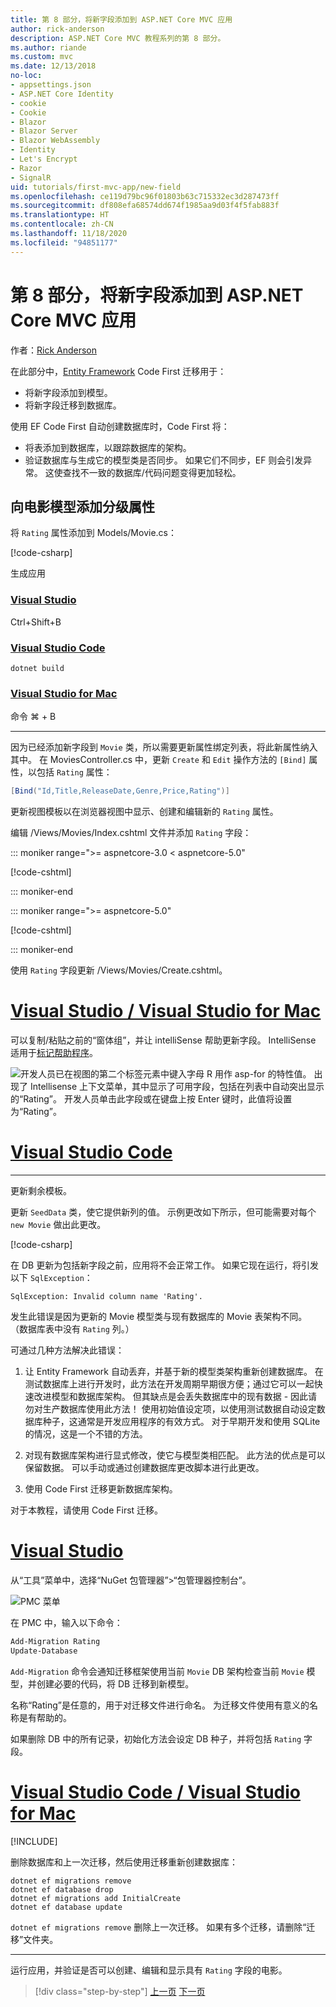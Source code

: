 ```yaml
---
title: 第 8 部分，将新字段添加到 ASP.NET Core MVC 应用
author: rick-anderson
description: ASP.NET Core MVC 教程系列的第 8 部分。
ms.author: riande
ms.custom: mvc
ms.date: 12/13/2018
no-loc:
- appsettings.json
- ASP.NET Core Identity
- cookie
- Cookie
- Blazor
- Blazor Server
- Blazor WebAssembly
- Identity
- Let's Encrypt
- Razor
- SignalR
uid: tutorials/first-mvc-app/new-field
ms.openlocfilehash: ce119d79bc96f01803b63c715332ec3d287473ff
ms.sourcegitcommit: df808efa68574dd674f1985aa9d03f4f5fab883f
ms.translationtype: HT
ms.contentlocale: zh-CN
ms.lasthandoff: 11/18/2020
ms.locfileid: "94851177"
---
```

# <a name="part-8-add-a-new-field-to-an-aspnet-core-mvc-app"></a>第 8 部分，将新字段添加到 ASP.NET Core MVC 应用

作者：[Rick Anderson](https://twitter.com/RickAndMSFT)

在此部分中，[Entity Framework](/ef/core/get-started/aspnetcore/new-db) Code First 迁移用于：

* 将新字段添加到模型。
* 将新字段迁移到数据库。

使用 EF Code First 自动创建数据库时，Code First 将：

* 将表添加到数据库，以跟踪数据库的架构。
* 验证数据库与生成它的模型类是否同步。 如果它们不同步，EF 则会引发异常。 这使查找不一致的数据库/代码问题变得更加轻松。

## <a name="add-a-rating-property-to-the-movie-model"></a>向电影模型添加分级属性

将 `Rating` 属性添加到 Models/Movie.cs：

[!code-csharp[](~/tutorials/first-mvc-app/start-mvc/sample/MvcMovie22/Models/MovieDateRating.cs?name=snippet)]

生成应用

### <a name="visual-studio"></a>[Visual Studio](#tab/visual-studio)

 Ctrl+Shift+B

### <a name="visual-studio-code"></a>[Visual Studio Code](#tab/visual-studio-code)

```dotnetcli
dotnet build
```

### <a name="visual-studio-for-mac"></a>[Visual Studio for Mac](#tab/visual-studio-mac)

命令 ⌘ + B

------

因为已经添加新字段到 `Movie` 类，所以需要更新属性绑定列表，将此新属性纳入其中。 在 MoviesController.cs 中，更新 `Create` 和 `Edit` 操作方法的 `[Bind]` 属性，以包括 `Rating` 属性：

```csharp
[Bind("Id,Title,ReleaseDate,Genre,Price,Rating")]
   ```

更新视图模板以在浏览器视图中显示、创建和编辑新的 `Rating` 属性。

编辑 /Views/Movies/Index.cshtml 文件并添加 `Rating` 字段：

::: moniker range=">= aspnetcore-3.0 < aspnetcore-5.0"

[!code-cshtml[](~/tutorials/first-mvc-app/start-mvc/sample/MvcMovie3/Views/Movies/IndexGenreRating.cshtml?highlight=16,38&range=24-63)]

::: moniker-end

::: moniker range=">= aspnetcore-5.0"

[!code-cshtml[](~/tutorials/first-mvc-app/start-mvc/sample/MvcMovie5/Views/Movies/IndexGenreRating.cshtml?highlight=16,38&range=24-63)]

::: moniker-end

使用 `Rating` 字段更新 /Views/Movies/Create.cshtml。

# <a name="visual-studio--visual-studio-for-mac"></a>[Visual Studio / Visual Studio for Mac](#tab/visual-studio+visual-studio-mac)

可以复制/粘贴之前的“窗体组”，并让 intelliSense 帮助更新字段。 IntelliSense 适用于[标记帮助程序](xref:mvc/views/tag-helpers/intro)。

![开发人员已在视图的第二个标签元素中键入字母 R 用作 asp-for 的特性值。 出现了 Intellisense 上下文菜单，其中显示了可用字段，包括在列表中自动突出显示的“Rating”。 开发人员单击此字段或在键盘上按 Enter 键时，此值将设置为“Rating”。](new-field/_static/cr.png)

# <a name="visual-studio-code"></a>[Visual Studio Code](#tab/visual-studio-code)

<!-- This tab intentionally left blank. -->

---

更新剩余模板。

更新 `SeedData` 类，使它提供新列的值。 示例更改如下所示，但可能需要对每个 `new Movie` 做出此更改。

[!code-csharp[](start-mvc/sample/MvcMovie/Models/SeedDataRating.cs?name=snippet1&highlight=6)]

在 DB 更新为包括新字段之前，应用将不会正常工作。 如果它现在运行，将引发以下 `SqlException`：

`SqlException: Invalid column name 'Rating'.`

发生此错误是因为更新的 Movie 模型类与现有数据库的 Movie 表架构不同。 （数据库表中没有 `Rating` 列。）

可通过几种方法解决此错误：

1. 让 Entity Framework 自动丢弃，并基于新的模型类架构重新创建数据库。 在测试数据库上进行开发时，此方法在开发周期早期很方便；通过它可以一起快速改进模型和数据库架构。 但其缺点是会丢失数据库中的现有数据 - 因此请勿对生产数据库使用此方法！ 使用初始值设定项，以使用测试数据自动设定数据库种子，这通常是开发应用程序的有效方式。 对于早期开发和使用 SQLite 的情况，这是一个不错的方法。

2. 对现有数据库架构进行显式修改，使它与模型类相匹配。 此方法的优点是可以保留数据。 可以手动或通过创建数据库更改脚本进行此更改。

3. 使用 Code First 迁移更新数据库架构。

对于本教程，请使用 Code First 迁移。

# <a name="visual-studio"></a>[Visual Studio](#tab/visual-studio)

从“工具”菜单中，选择“NuGet 包管理器”>“包管理器控制台”。 

  ![PMC 菜单](adding-model/_static/pmc.png)

在 PMC 中，输入以下命令：

```powershell
Add-Migration Rating
Update-Database
```

`Add-Migration` 命令会通知迁移框架使用当前 `Movie` DB 架构检查当前 `Movie` 模型，并创建必要的代码，将 DB 迁移到新模型。

名称“Rating”是任意的，用于对迁移文件进行命名。 为迁移文件使用有意义的名称是有帮助的。

如果删除 DB 中的所有记录，初始化方法会设定 DB 种子，并将包括 `Rating` 字段。

# <a name="visual-studio-code--visual-studio-for-mac"></a>[Visual Studio Code / Visual Studio for Mac](#tab/visual-studio-code+visual-studio-mac)

[!INCLUDE[](~/includes/RP-mvc-shared/sqlite-warn.md)]

删除数据库和上一次迁移，然后使用迁移重新创建数据库：

```dotnetcli
dotnet ef migrations remove
dotnet ef database drop
dotnet ef migrations add InitialCreate
dotnet ef database update
```

`dotnet ef migrations remove` 删除上一次迁移。 如果有多个迁移，请删除“迁移”文件夹。

---
<!-- End of VS tabs -->

运行应用，并验证是否可以创建、编辑和显示具有 `Rating` 字段的电影。

> [!div class="step-by-step"]
> [上一页](search.md)
> [下一页](validation.md)
